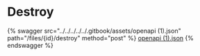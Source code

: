 # Destroy

{% swagger src="../../../../../.gitbook/assets/openapi (1).json" path="/files/{id}/destroy" method="post" %}
[openapi (1).json](<../../../../../.gitbook/assets/openapi (1).json>)
{% endswagger %}
